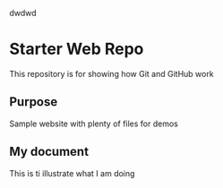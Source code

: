 dwdwd
# Starter Web Repo

This repository is for showing how Git and GitHub work

## Purpose

Sample website with plenty of files for demos

## My document
This is ti illustrate what I am doing

